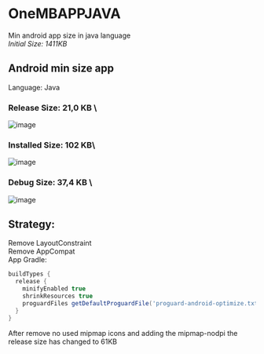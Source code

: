 # OneMBAPPJAVA
Min android app size in java language \
_Initial Size: 1411KB_

## Android min size app

Language: Java

### Release Size: 21,0 KB \
![image](https://user-images.githubusercontent.com/975220/225172206-e157b712-0672-4381-901d-dba57e959580.png)

### Installed Size: 102 KB\
![image](https://user-images.githubusercontent.com/975220/225172822-529ac32e-130a-454f-b78c-25e264546161.png)

### Debug Size: 37,4 KB \
![image](https://user-images.githubusercontent.com/975220/225172385-b5f260db-dfb3-415a-80c1-bd49b9c979ed.png)


## Strategy: 
Remove LayoutConstraint \
Remove AppCompat \
App Gradle:
```groovy
buildTypes { 
  release { 
    minifyEnabled true 
    shrinkResources true 
    proguardFiles getDefaultProguardFile('proguard-android-optimize.txt'), 'proguard-rules.pro' 
  } 
}
```

After remove no used mipmap icons and adding the mipmap-nodpi the release size has changed to 61KB
